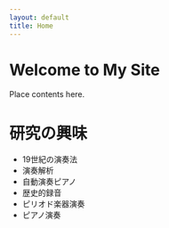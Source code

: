 ```yaml
---
layout: default
title: Home
---
```

# Welcome to My Site

Place contents here.

# 研究の興味
* 19世紀の演奏法
* 演奏解析
* 自動演奏ピアノ
* 歴史的録音
* ピリオド楽器演奏
* ピアノ演奏
